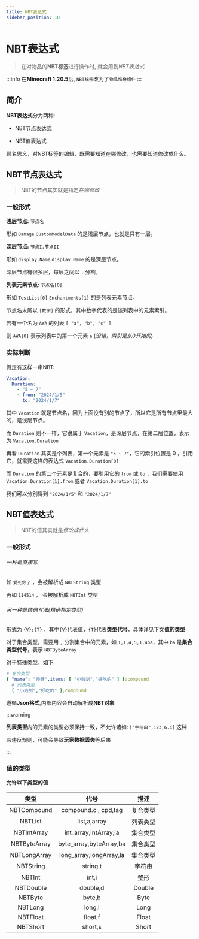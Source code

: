 ```yaml
---
title: NBT表达式
sidebar_position: 10
---
```


# NBT表达式

> 在对物品的**NBT标签**进行操作时, 就会用到*NBT表达式*

:::info
在**Minecraft 1.20.5**后, `NBT标签`改为了`物品堆叠组件`
:::

## 简介

**NBT表达式**分为两种:

+ NBT节点表达式

+ NBT值表达式

顾名思义，对NBT标签的编辑，既需要知道在哪修改，也需要知道修改成什么。

## NBT节点表达式

> NBT的节点其实就是指定*在哪修改*

### 一般形式

**浅层节点:** `节点名`

形如 `Damage` `CustomModelData` 的是浅层节点，也就是只有一层。

**深层节点:** `节点I.节点II`

形如 `display.Name` `display.Name` 的是深层节点。

深层节点有很多层，每层之间以 `.` 分割。

**列表元素节点:** `节点名[0]`

形如 `TestList[0]` `Enchantments[1]` 的是列表元素节点。

节点名末尾以 `[数字]` 的形式，其中数字代表的是该列表中的元素索引。

若有一个名为 `AWA` 的列表 `[ "a", "b", "c" ]`

则 `AWA[0]` 表示列表中的第一个元素 `a` (*没错，索引是从0开始的*)

### 实际判断

假定有这样一串NBT:

```YAML
Vacation:
  Duration:
    - "5 ~ 7"
    - from: "2024/1/5"
      to: "2024/1/7"
```

其中 `Vacation` 就是节点名，因为上面没有别的节点了，所以它是所有节点里最大的，是浅层节点。

而 `Duration` 则不一样，它隶属于 `Vacation`，是深层节点，在第二层位置，表示为 `Vacation.Duration`

再看 `Duration` 其实是个列表，第一个元素是 `"5 ~ 7"`，它的索引位置是 0 ，引用它，就需要这样的表达式 `Vacation.Duration[0]`

而 `Duration` 的第二个元素是复合的，要引用它的 `from` 或 `to` ，我们需要使用 `Vacation.Duration[1].from`
或者 `Vacation.Duration[1].to`

我们可以分别得到 `"2024/1/5"` 和 `"2024/1/7"`

## NBT值表达式

> NBT的值其实就是*修改成什么*

### 一般形式

<h6>一种是直接写</h6>

如 `爱死你了` ，会被解析成 `NBTString` 类型

再如 `114514` ， 会被解析成 `NBTInt` 类型

<h6>另一种是精确写法(精确指定类型)</h6>

形式为 `{V};{T}` ，其中`{V}`代表值，`{T}`代表**类型代号**，具体详见下文**值的类型**

对于集合类型，需要用 `,` 分割集合中的元素，如 `1,1,4,5,1,4ba`，其中 `ba` 是**集合类型代号**，表示 `NBTByteArray`

对于特殊类型，如下:

```YAML
# 复合类型
{ "name": "帅哥",items: [ "小贱剑","好吃的" ] };compound
  # 列表类型
  [ "小贱剑","好吃的" ];compound
```

遵循**Json格式**,内部内容会自动解析成**NBT对象**

:::warning

**列表类型**内的元素的类型必须保持一致，不允许诸如: `["字符串",123,6.6]` 这种

若违反规则，可能会导致**玩家数据丢失**等后果

:::

### 值的类型

**允许以下类型的值**

|      类型      |           代号            |   描述   |
|:------------:|:-----------------------:|:------:|
| NBTCompound  |  compound.c , cpd,tag   |  复合类型  |
|   NBTList    |      list,a,array       |  列表类型  |
| NBTIntArray  |  int_array,intArray,ia  |  集合类型  |
| NBTByteArray | byte_array,byteArray,ba |  集合类型  |
| NBTLongArray | long_array,longArray,la |  集合类型  |
|  NBTString   |        string,t         |  字符串   |
|    NBTInt    |          int,i          |   整形   |
|  NBTDouble   |        double,d         | Double |
|   NBTByte    |         byte,b          |  Byte  |
|   NBTLong    |         long,l          |  Long  |
|   NBTFloat   |         float,f         | Float  |
|   NBTShort   |         short,s         | Short  |
